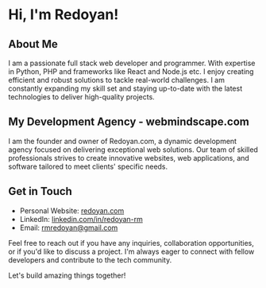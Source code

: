# Hi, I'm Redoyan!

## About Me

I am a passionate full stack web developer and programmer. With expertise in Python, PHP and frameworks like React and Node.js etc.
I enjoy creating efficient and robust solutions to tackle real-world challenges. I am constantly expanding my skill set and staying up-to-date with the latest technologies to deliver high-quality projects.

## My Development Agency - webmindscape.com

I am the founder and owner of Redoyan.com, a dynamic development agency focused on delivering exceptional web solutions. Our team of skilled professionals strives to create innovative websites, web applications, and software tailored to meet clients' specific needs.

## Get in Touch

- Personal Website: [redoyan.com](https://redoyan.com)
- LinkedIn: [linkedin.com/in/redoyan-rm](https://www.linkedin.com/in/redoyan-rm)
- Email: [rmredoyan@gmail.com](mailto:rmredoyan@gmail.com)

Feel free to reach out if you have any inquiries, collaboration opportunities, or if you'd like to discuss a project. I'm always eager to connect with fellow developers and contribute to the tech community.

Let's build amazing things together!




